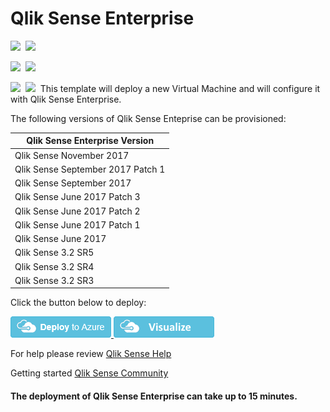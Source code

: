 # Qlik Sense Enterprise

<IMG SRC="https://azurequickstartsservice.blob.core.windows.net/badges/qlik-sense-enterprise/PublicLastTestDate.svg" />&nbsp;
<IMG SRC="https://azurequickstartsservice.blob.core.windows.net/badges/qlik-sense-enterprise/PublicDeployment.svg" />&nbsp;

<IMG SRC="https://azurequickstartsservice.blob.core.windows.net/badges/qlik-sense-enterprise/FairfaxLastTestDate.svg" />&nbsp;
<IMG SRC="https://azurequickstartsservice.blob.core.windows.net/badges/qlik-sense-enterprise/FairfaxDeployment.svg" />&nbsp;

<IMG SRC="https://azurequickstartsservice.blob.core.windows.net/badges/qlik-sense-enterprise/BestPracticeResult.svg" />&nbsp;
<IMG SRC="https://azurequickstartsservice.blob.core.windows.net/badges/qlik-sense-enterprise/CredScanResult.svg" />&nbsp;
This template will deploy a new Virtual Machine and will configure it with Qlik Sense Enterprise.

The following versions of Qlik Sense Enteprise can be provisioned:

| Qlik Sense Enterprise Version |
|--------------------|
| Qlik Sense November 2017 |
| Qlik Sense September 2017 Patch 1 |
| Qlik Sense September 2017|
| Qlik Sense June 2017 Patch 3 |
| Qlik Sense June 2017 Patch 2 |
| Qlik Sense June 2017 Patch 1 |
| Qlik Sense June 2017  |
| Qlik Sense 3.2 SR5 |
| Qlik Sense 3.2 SR4 |
| Qlik Sense 3.2 SR3 |

Click the button below to deploy:

<a href="https://portal.azure.com/#create/Microsoft.Template/uri/https%3A%2F%2Fraw.githubusercontent.com%2FAzure%2Fazure-quickstart-templates%2Fmaster%2Fqlik-sense-enterprise%2Fazuredeploy.json" target="_blank">
    <img src="https://raw.githubusercontent.com/Azure/azure-quickstart-templates/master/1-CONTRIBUTION-GUIDE/images/deploytoazure.png"/>
</a>
<a href="http://armviz.io/#/?load=https%3A%2F%2Fraw.githubusercontent.com%2FAzure%2Fazure-quickstart-templates%2Fmaster%2Fqlik-sense-enterprise%2Fazuredeploy.json" target="_blank">
    <img src="https://raw.githubusercontent.com/Azure/azure-quickstart-templates/master/1-CONTRIBUTION-GUIDE/images/visualizebutton.png"/>
</a>

For help please review [Qlik Sense Help](http://help.qlik.com)

Getting started [Qlik Sense Community](http://community.qlik.com)

#### The deployment of Qlik Sense Enterprise can take up to 15 minutes.

